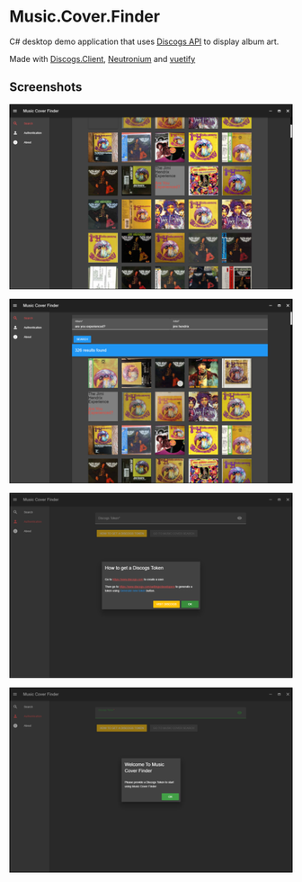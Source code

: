 # Music.Cover.Finder

C# desktop demo application that uses [Discogs API](https://www.discogs.com/developers/) to display album art.


Made with [Discogs.Client](https://github.com/David-Desmaisons/DiscogsClient), [Neutronium](https://github.com/NeutroniumCore/Neutronium) and [vuetify](https://vuetifyjs.com/)


## Screenshots

![screen 3](./docs/screen3.png)

![screen 2](./docs/screen2.png)

![screen 1](./docs/screen1.png)

![screen 0](./docs/screen0.png)

